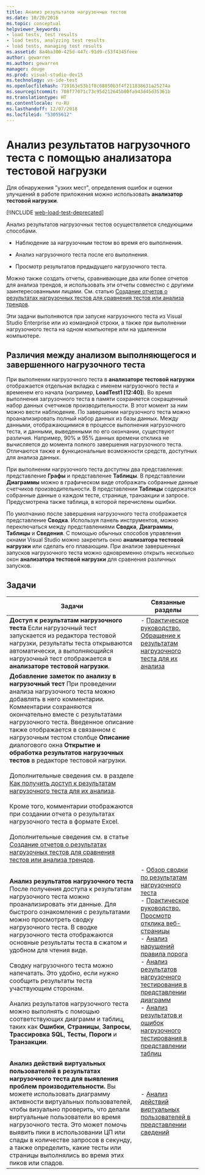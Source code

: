 ```yaml
---
title: Анализ результатов нагрузочных тестов
ms.date: 10/20/2016
ms.topic: conceptual
helpviewer_keywords:
- load tests, test results
- load tests, analyzing test results
- load tests, managing test results
ms.assetid: 8a4ba300-425d-447c-91d9-c53f4345feee
author: gewarren
ms.author: gewarren
manager: douge
ms.prod: visual-studio-dev15
ms.technology: vs-ide-test
ms.openlocfilehash: 719163e53b1f8c68850b3f4f211838631a25274a
ms.sourcegitcommit: 708f77071c73c95d212645b00fa943d45d35361b
ms.translationtype: HT
ms.contentlocale: ru-RU
ms.lasthandoff: 12/07/2018
ms.locfileid: "53055612"
---
```

# <a name="analyze-load-test-results-using-the-load-test-analyzer"></a>Анализ результатов нагрузочного теста с помощью анализатора тестовой нагрузки

Для обнаружения "узких мест", определения ошибок и оценки улучшений в работе приложения можно использовать **анализатор тестовой нагрузки**.

[!INCLUDE [web-load-test-deprecated](includes/web-load-test-deprecated.md)]

Анализ результатов нагрузочных тестов осуществляется следующими способами.

-   Наблюдение за нагрузочным тестом во время его выполнения.

-   Анализ нагрузочного теста после его выполнения.

-   Просмотр результатов предыдущего нагрузочного теста.

Можно также создать отчеты, сравнивающие два или более отчетов для анализа трендов, и использовать эти отчеты совместно с другими заинтересованными лицами. См. статью [Создание отчетов о результатах нагрузочных тестов для сравнения тестов или анализа трендов](../test/compare-load-test-results.md).

Эти задачи выполняются при запуске нагрузочного теста из Visual Studio Enterprise или из командной строки, а также при выполнении нагрузочного теста на одном компьютере или на удаленном компьютере.

## <a name="differences-between-analyzing-a-running-and-a-completed-load-test"></a>Различия между анализом выполняющегося и завершенного нагрузочного теста

 При выполнении нагрузочного теста в **анализаторе тестовой нагрузки** отображается отдельная вкладка с именем нагрузочного теста и временем его начала (например, **LoadTest1 [12:40]**). Во время выполнения загрузочного теста в памяти сохраняется сокращенный набор данных счетчиков производительности. В этот момент за ним можно вести наблюдение. По завершении нагрузочного теста можно проанализировать полный набор данных из базы данных. Между данными, отображающимися в процессе выполнения нагрузочного теста, и данными, выведенными по его окончании, существуют различия. Например, 90% и 95% данных времени отклика не вычисляется до момента полного завершения нагрузочного теста. Отличаются также и функциональные возможности средств, доступных для анализа данных.

 При выполнении нагрузочного теста доступны два представления: представление **Графы** и представление **Таблицы**. В представлении **Диаграммы** можно в графическом виде отображать собранные данные счетчиков производительности. В представлении **Таблицы** содержатся собранные данные о каждом тесте, странице, транзакции и запросе. Предусмотрена также таблица, в которой перечислены ошибки.

 По умолчанию после завершения нагрузочного теста отображается представление **Сводка**. Используя панель инструментов, можно переключаться между представлениями **Сводка**, **Диаграммы**, **Таблицы** и **Сведения**. С помощью обычных способов управления окнами Visual Studio можно закрепить окно **анализатора тестовой нагрузки** или сделать его плавающим. При анализе завершенных запусков нагрузочного теста можно одновременно открыть несколько окон **анализатора тестовой нагрузки** для сравнения различных запусков.

## <a name="tasks"></a>Задачи

|Задачи|Связанные разделы|
|-|-|
|**Доступ к результатам нагрузочного теста** Если нагрузочный тест запускается из редактора тестовой нагрузки, результаты теста открываются автоматически, а выполняющийся нагрузочный тест отображается в **анализаторе тестовой нагрузки**.|-   [Практическое руководство. Обращение к результатам нагрузочного теста для их анализа](../test/how-to-access-load-test-results-for-analysis.md)|
|**Добавление заметок по анализу в нагрузочный тест** При проведении анализа нагрузочного теста можно добавлять в него комментарии. Комментарии сохраняются окончательно вместе с результатами нагрузочного теста. Введенное описание также отображается в связанном с нагрузочным тестом столбце **Описание** диалогового окна **Открытие и обработка результатов нагрузочных тестов** в редакторе тестовой нагрузки.<br /><br /> Дополнительные сведения см. в разделе [Как получить доступ к результатам нагрузочного теста для их анализа](../test/how-to-access-load-test-results-for-analysis.md).<br /><br /> Кроме того, комментарии отображаются при создании отчета о результатах нагрузочного теста в формате Excel.<br /><br /> Дополнительные сведения см. в статье [Создание отчетов о результатах нагрузочных тестов для сравнения тестов или анализа трендов](../test/compare-load-test-results.md).||
|**Анализ результатов нагрузочного теста** После получения доступа к результатам нагрузочного теста можно проанализировать эти данные. Для быстрого ознакомления с результатами можно просмотреть сводку нагрузочного теста. В сводке нагрузочного теста отображаются основные результаты теста в сжатом и удобном для чтения виде.<br /><br /> Сводку нагрузочного теста можно напечатать. Это удобно, если нужно сообщить результаты теста участвующим сторонам.<br /><br /> Анализ результатов нагрузочного теста можно выполнять с помощью соответствующих диаграмм и таблиц, таких как **Ошибки**, **Страницы**, **Запросы**, **Трассировка SQL**, **Тесты**, **Пороги** и **Транзакции**.|-   [Обзор сводки по результатам нагрузочного теста](../test/load-test-results-summary-overview.md)<br />-   [Практическое руководство. Просмотр отклика веб-страницы](../test/how-to-view-web-page-response-time-in-a-load-test.md)<br />-   [Анализ нарушений правила порога](../test/analyze-threshold-rule-violations-in-load-tests.md)<br />-   [Анализ результатов нагрузочного тестирования в представлении диаграмм](../test/analyze-load-test-results-in-the-graphs-view.md)<br />-   [Анализ результатов и ошибок нагрузочного тестирования в представлении таблиц](../test/analyze-load-test-results-and-errors-in-the-tables-view.md)|
|**Анализ действий виртуальных пользователей в результатах нагрузочного теста для выявления проблем производительности.** Вы можете использовать диаграмму активности виртуальных пользователей, чтобы визуально проверить, что делали виртуальные пользователи во время нагрузочного теста. Это может помочь выявить пики в использовании ЦП или спады в количестве запросов в секунду, а также определить, какие тесты или страницы выполнялись во время этих пиков или спадов.|-   [Анализ действий виртуальных пользователей в представлении сведений](../test/analyze-load-test-virtual-user-activity-in-the-details-view.md)|